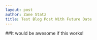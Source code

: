 ```yaml
---
layout: post
author: Zane Statz
title: Test Blog Post With Future Date
---
```


##It would be awesome if this works!
